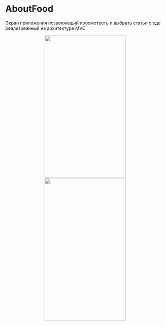 # AboutFood

Экран приложения позволяющий просмотреть и выбрать статьи о еде реализованный на архитектуре MVC.

<p align="center">
 <img src="https://user-images.githubusercontent.com/61318296/202978068-5c869cea-3dc9-4e19-abc4-70a01ccb8e6e.gif" width="256" height="450">
 <img src="https://user-images.githubusercontent.com/61318296/202978152-99c2f3d8-f9e2-4cc2-a853-8ee95c7a5a88.png" width="256" height="450">
</p>

